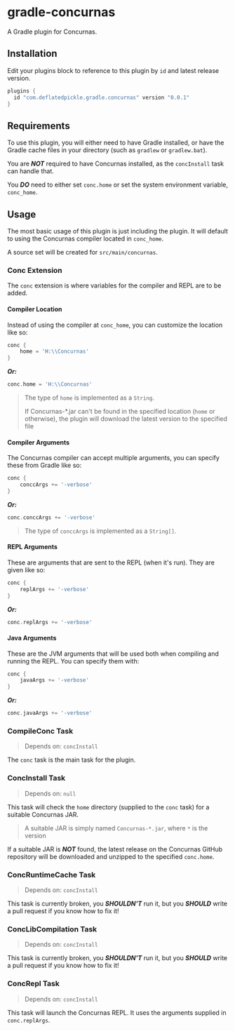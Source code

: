 # gradle-concurnas
A Gradle plugin for Concurnas.

## Installation
Edit your plugins block to reference to this plugin by `id` and latest release version.

```groovy
plugins {
  id "com.deflatedpickle.gradle.concurnas" version "0.0.1"
}
```

## Requirements
To use this plugin, you will either need to have Gradle installed, or have the Gradle cache files in your directory (such as `gradlew` or `gradlew.bat`).

You are ***NOT*** required to have Concurnas installed, as the `concInstall` task can handle that.

You ***DO*** need to either set `conc.home` or set the system environment variable, `conc_home`.

## Usage
The most basic usage of this plugin is just including the plugin. It will default to using the Concurnas compiler located in `conc_home`.

A source set will be created for `src/main/concurnas`.

### Conc Extension
The `conc` extension is where variables for the compiler and REPL are to be added.

#### Compiler Location
Instead of using the compiler at `conc_home`, you can customize the location like so:

```groovy
conc {
    home = 'H:\\Concurnas'
}
```

***Or:***

```groovy
conc.home = 'H:\\Concurnas'
```

> The type of `home` is implemented as a `String`.
>
> If Concurnas-*.jar can't be found in the specified location (`home` or otherwise), the plugin will download the latest version to the specified file

#### Compiler Arguments
The Concurnas compiler can accept multiple arguments, you can specify these from Gradle like so:

```groovy
conc {
    conccArgs += '-verbose'
}

```

***Or:***

```groovy
conc.conccArgs += '-verbose'
```

> The type of `conccArgs` is implemented as a `String[]`.

#### REPL Arguments
These are arguments that are sent to the REPL (when it's run). They are given like so:

```groovy
conc {
    replArgs += '-verbose'
}
```

***Or:***

```groovy
conc.replArgs += '-verbose'
```


#### Java Arguments
These are the JVM arguments that will be used both when compiling and running the REPL. You can specify them with:

```groovy
conc {
    javaArgs += '-verbose'
}
```

***Or:***

```groovy
conc.javaArgs += '-verbose'
```

### CompileConc Task
> Depends on: `concInstall`

The `conc` task is the main task for the plugin.

### ConcInstall Task
> Depends on: `null`

This task will check the `home` directory (supplied to the `conc` task) for a suitable Concurnas JAR.

> A suitable JAR is simply named `Concurnas-*.jar`, where `*` is the version  

If a suitable JAR is ***NOT*** found, the latest release on the Concurnas GitHub repository will be downloaded and unzipped to the specified `conc.home`.

### ConcRuntimeCache Task
> Depends on: `concInstall`

This task is currently broken, you ***SHOULDN'T*** run it, but you ***SHOULD*** write a pull request if you know how to fix it!

### ConcLibCompilation Task
> Depends on: `concInstall`

This task is currently broken, you ***SHOULDN'T*** run it, but you ***SHOULD*** write a pull request if you know how to fix it!

### ConcRepl Task
> Depends on: `concInstall`

This task will launch the Concurnas REPL. It uses the arguments supplied in `conc.replArgs`.
